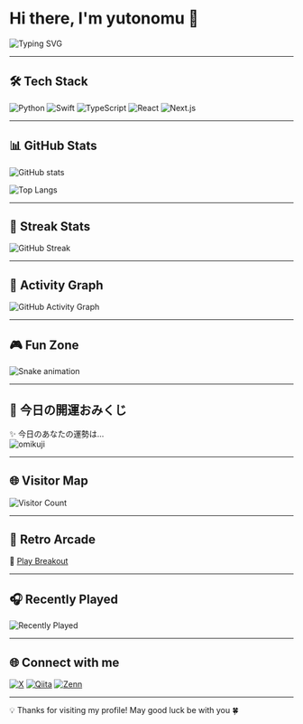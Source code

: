 # Hi there, I'm yutonomu 👋

![Typing SVG](https://readme-typing-svg.herokuapp.com?color=%2336BCF7&lines=Welcome+to+my+GitHub!;I+love+coding+💻;Exploring+new+tech+🚀;Building+fun+projects+🎨)

---

## 🛠 Tech Stack

![Python](https://img.shields.io/badge/Python-3776AB?logo=python&logoColor=white)
![Swift](https://img.shields.io/badge/Swift-FA7343?logo=swift&logoColor=white)
![TypeScript](https://img.shields.io/badge/TypeScript-3178C6?logo=typescript&logoColor=white)
![React](https://img.shields.io/badge/React-61DAFB?logo=react&logoColor=black)
![Next.js](https://img.shields.io/badge/Next.js-000000?logo=next.js&logoColor=white)

---

## 📊 GitHub Stats

![GitHub stats](https://github-readme-stats.vercel.app/api?username=yutonomu&show_icons=true&theme=radical)

![Top Langs](https://github-readme-stats.vercel.app/api/top-langs/?username=yutonomu&layout=compact&theme=radical)

---

## 🌱 Streak Stats
![GitHub Streak](https://streak-stats.demolab.com?user=yutonomu&theme=tokyonight&hide_border=true)

---

## 🎨 Activity Graph
![GitHub Activity Graph](https://github-readme-activity-graph.vercel.app/graph?username=yutonomu&theme=tokyo-night)

---

## 🎮 Fun Zone

![Snake animation](https://github.com/yutonomu/yutonomu/blob/output/snake.svg)

---

## 🔮 今日の開運おみくじ

✨ 今日のあなたの運勢は…  
![omikuji](https://omikuji-api-ten.vercel.app/api/omikuji)

---

## 🌐 Visitor Map
![Visitor Count](https://komarev.com/ghpvc/?username=yutonomu&color=blue&style=flat)

---

## 👾 Retro Arcade
 
👾 [Play Breakout](https://yutonomu.github.io/retro-arcade)

---

## 🎧 Recently Played

![Recently Played](https://raw.githubusercontent.com/yutonomu/yutonomu/output/recent.svg)

---

## 🌐 Connect with me

[![X](https://img.shields.io/badge/X-000000?logo=x&logoColor=white)](https://x.com/yutonomun)
[![Qiita](https://img.shields.io/badge/Qiita-55C500?logo=qiita&logoColor=white)](https://qiita.com/yutonomu)
[![Zenn](https://img.shields.io/badge/Zenn-3EA8FF?logo=zenn&logoColor=white)](https://zenn.dev/yutonomu)

---

💡 Thanks for visiting my profile! May good luck be with you 🍀
